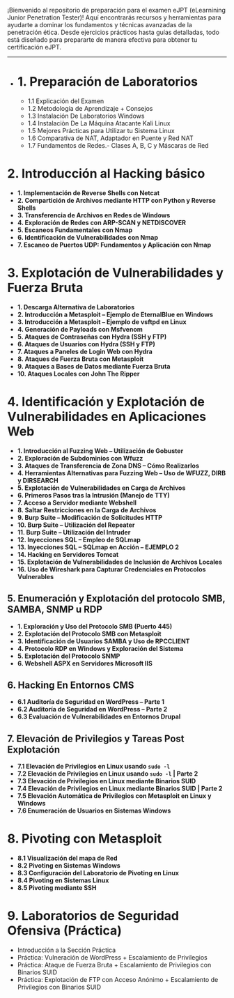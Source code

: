 
¡Bienvenido al repositorio de preparación para el examen eJPT (eLearnining Junior Penetration Tester)! Aquí encontrarás recursos y herramientas para ayudarte a dominar los fundamentos y técnicas avanzadas de la penetración ética. Desde ejercicios prácticos hasta guías detalladas, todo está diseñado para prepararte de manera efectiva para obtener tu certificación eJPT.

---
- # **1. Preparación de Laboratorios**
	- 1.1 Explicación del Examen
	- 1.2 Metodología de Aprendizaje + Consejos
	- 1.3 Instalación De Laboratorios Windows
	- 1.4 Instalaciòn De La Máquina Atacante Kali Linux
	- 1.5  Mejores Prácticas para Utilizar tu Sistema Linux
	- 1.6  Comparativa de NAT, Adaptador en Puente y Red NAT
	- 1.7  Fundamentos de Redes.- Clases A, B, C y Máscaras de Red

# **2. Introducción al Hacking básico**
- **1. Implementación de Reverse Shells con Netcat**
- **2. Compartición de Archivos mediante HTTP con Python y Reverse Shells** 
- **3. Transferencia de Archivos en Redes de Windows**
- **4. Exploración de Redes con ARP-SCAN y NETDISCOVER**
- **5. Escaneos Fundamentales con Nmap** 
- **6. Identificación de Vulnerabilidades con Nmap**
- **7. Escaneo de Puertos UDP: Fundamentos y Aplicación con Nmap**

# **3. Explotación de Vulnerabilidades y Fuerza Bruta**

- **1. Descarga Alternativa de Laboratorios** 
- **2. Introducción a Metasploit – Ejemplo de EternalBlue en Windows**
- **3. Introducción a Metasploit – Ejemplo de vsftpd en Linux**
- **4. Generación de Payloads con Msfvenom**
- **5. Ataques de Contraseñas con Hydra (SSH y FTP)**
- **6. Ataques de Usuarios con Hydra (SSH y FTP)**
- **7. Ataques a Paneles de Login Web con Hydra**
- **8. Ataques de Fuerza Bruta con Metasploit**
- **9. Ataques a Bases de Datos mediante Fuerza Bruta**
- **10. Ataques Locales con John The Ripper**

# **4. Identificación y Explotación de Vulnerabilidades en Aplicaciones Web**

- **1. Introducción al Fuzzing Web – Utilización de Gobuster**
- **2. Exploración de Subdominios con Wfuzz**
- **3. Ataques de Transferencia de Zona DNS – Cómo Realizarlos**
- **4. Herramientas Alternativas para Fuzzing Web – Uso de WFUZZ, DIRB y DIRSEARCH**
- **5. Explotación de Vulnerabilidades en Carga de Archivos**
- **6. Primeros Pasos tras la Intrusión (Manejo de TTY)**
- **7. Acceso a Servidor mediante Webshell**
- **8. Saltar Restricciones en la Carga de Archivos**
- **9. Burp Suite – Modificación de Solicitudes HTTP**
- **10. Burp Suite – Utilización del Repeater**
- **11. Burp Suite – Utilización del Intruder**
- **12. Inyecciones SQL – Empleo de SQLmap**
- **13. Inyecciones SQL – SQLmap en Acción – EJEMPLO 2**
- **14. Hacking en Servidores Tomcat**
- **15. Explotación de Vulnerabilidades de Inclusión de Archivos Locales**
- **16. Uso de Wireshark para Capturar Credenciales en Protocolos Vulnerables**

## **5. Enumeración y Explotación del protocolo SMB, SAMBA, SNMP u RDP**

- **1. Exploración y Uso del Protocolo SMB (Puerto 445)**
- **2. Explotación del Protocolo SMB con Metasploit**
- **3. Identificación de Usuarios SAMBA y Uso de RPCCLIENT**
- **4. Protocolo RDP en Windows y Exploración del Sistema**
- **5. Explotación del Protocolo SNMP**
- **6. Webshell ASPX en Servidores Microsoft IIS**

## **6. Hacking En Entornos CMS**

- **6.1  Auditoría de Seguridad en WordPress – Parte 1**
- **6.2 Auditoría de Seguridad en WordPress – Parte 2**
- **6.3 Evaluación de Vulnerabilidades en Entornos Drupal**

## **7. Elevación de Privilegios y Tareas Post Explotación**

- **7.1 Elevación de Privilegios en Linux usando `sudo -l`**
- **7.2 Elevación de Privilegios en Linux usando `sudo -l` | Parte 2**
- **7.3 Elevación de Privilegios en Linux mediante Binarios SUID**
- **7.4 Elevación de Privilegios en Linux mediante Binarios SUID | Parte 2**
- **7.5 Elevación Automática de Privilegios con Metasploit en Linux y Windows**
- **7.6 Enumeración de Usuarios en Sistemas Windows**
# **8. Pivoting con Metasploit**

- **8.1 Visualización del mapa de Red**
- **8.2 Pivoting en Sistemas Windows**
- **8.3 Configuración del Laboratorio de Pivoting en Linux**
- **8.4 Pivoting en Sistemas Linux**
- **8.5 Pivoting mediante SSH**

# 9. Laboratorios de Seguridad Ofensiva (Práctica)

- Introducción a la Sección Práctica
- Práctica: Vulneración de WordPress + Escalamiento de Privilegios
- Práctica: Ataque de Fuerza Bruta + Escalamiento de Privilegios con Binarios SUID
- Práctica: Explotación de FTP con Acceso Anónimo + Escalamiento de Privilegios con Binarios SUID
